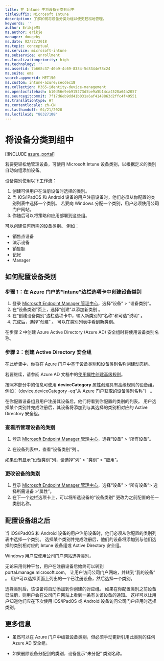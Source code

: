 ```yaml
---
title: 在 Intune 中将设备分类到组中
titleSuffix: Microsoft Intune
description: 了解如何将设备分类为组以便更轻松地管理。
keywords: ''
author: ErikjeMS
ms.author: erikje
manager: dougeby
ms.date: 02/22/2018
ms.topic: conceptual
ms.service: microsoft-intune
ms.subservice: enrollment
ms.localizationpriority: high
ms.technology: ''
ms.assetid: 7b668c37-40b9-4c69-8334-5d8344e78c24
ms.suite: ems
search.appverid: MET150
ms.custom: intune-azure;seodec18
ms.collection: M365-identity-device-management
ms.openlocfilehash: b10d56e9eb915273d5be9a5b14ca4528a64a2057
ms.sourcegitcommit: 7f17d6eb9dd41b031a6af4148863d2ffc4f49551
ms.translationtype: HT
ms.contentlocale: zh-CN
ms.lasthandoff: 04/21/2020
ms.locfileid: "80327108"
---
```

# <a name="categorize-devices-into-groups"></a>将设备分类到组中

[!INCLUDE [azure_portal](../includes/azure_portal.md)]

若要更轻松地管理设备，可使用 Microsoft Intune 设备类别，以根据定义的类别自动向组添加设备。

设备类别使用以下工作流：
1. 创建可供用户在注册设备时选择的类别。
2. 当 iOS/iPadOS 和 Android 设备的用户注册设备时，他们必须从你配置的类别列表中选择一个类别。 若要向 Windows 分配一个类别，用户必须使用公司门户网站。
3. 你随后可以将策略和应用部署到这些组。

可以创建任何所需的设备类别。 例如：
- 销售点设备
- 演示设备
- 销售额
- 记帐
- Manager

## <a name="how-to-configure-device-categories"></a>如何配置设备类别

### <a name="step-1-create-device-categories-on-the-intune-blade-of-the-azure-portal"></a>步骤 1：在 Azure 门户的“Intune”边栏选项卡中创建设备类别
1. 登录 [Microsoft Endpoint Manager 管理中心](https://go.microsoft.com/fwlink/?linkid=2109431)，选择“设备” > “设备类别”。
2. 在“设备类别”页上，选择“创建”以添加新类别   。
3. 在“创建设备类别”边栏选项卡中，输入新类别的“名称”和可选“说明”    。
4. 完成后，选择“创建”  。 可以在类别列表中看到新类别。

在步骤 2 中创建 Azure Active Directory (Azure AD) 安全组时将使用设备类别名称。

### <a name="step-2-create-azure-active-directory-security-groups"></a>步骤 2：创建 Active Directory 安全组
在此步骤中，你将在 Azure 门户中基于设备类别和设备类别名称创建动态组。

若要继续，请参阅 Azure AD 文档中的[使用属性创建高级规则](https://azure.microsoft.com/documentation/articles/active-directory-accessmanagement-groups-with-advanced-rules/#using-attributes-to-create-rules-for-device-objects)。

按照本部分中的信息可使用 **deviceCategory** 属性创建具有高级规则的设备组。 例如：（device.deviceCategory -eq“从 Azure 门户获取的设备类别名称”）   。

在你配置设备组且用户注册其设备后，他们将看到你配置的类别的列表。 用户选择某个类别并完成注册后，其设备将添加到与其选择的类别相对应的 Active Directory 安全组。

### <a name="view-the-categories-of-devices-that-you-manage"></a>查看所管理设备的类别

1. 登录 [Microsoft Endpoint Manager 管理中心](https://go.microsoft.com/fwlink/?linkid=2109431)，选择“设备” > “所有设备”。

2. 在设备列表中，查看“设备类别”列  。

如果没有显示“设备类别”列，请选择“列” > “类别” > “应用”。

### <a name="change-the-category-of-a-device"></a>更改设备的类别

1. 登录 [Microsoft Endpoint Manager 管理中心](https://go.microsoft.com/fwlink/?linkid=2109431)，选择“设备” > “所有设备”> 选择所需设备 >“属性”。
2. 在下一个边栏选项卡上，可以将所选设备的“设备类别”  更改为之前配置的任一类别名称。

## <a name="after-you-configure-device-groups"></a>配置设备组之后

当 iOS/iPadOS 和 Android 设备的用户注册设备时，他们必须从你配置的类别列表中选择一个类别。 选择某个类别并完成注册后，他们的设备将添加到与他们选择的类别相对应的 Intune 设备组或 Active Directory 安全组。

Windows 用户应使用公司门户网站选择类别。

无论采用何种平台，用户在注册设备后始终可以转到 portal.manage.microsoft.com。 让用户访问公司门户网站，并转到“我的设备”  。 用户可以选择页面上列出的一个已注册设备，然后选择一个类别。

选择类别后，该设备将自动添加到你创建的对应组。 如果在你配置类别之前设备已注册，则用户会在公司门户网站上看到一条有关该设备的通知。 这样可以让用户知道他们应在下次使用 iOS/iPadOS 或 Android 设备访问公司门户应用时选择类别。

## <a name="further-information"></a>更多信息
- 虽然可以在 Azure 门户中编辑设备类别，但必须手动更新引用此类别的任何 Azure AD 安全组。

- 如果删除设备分配到的类别，设备显示“未分配”  类别名称。
